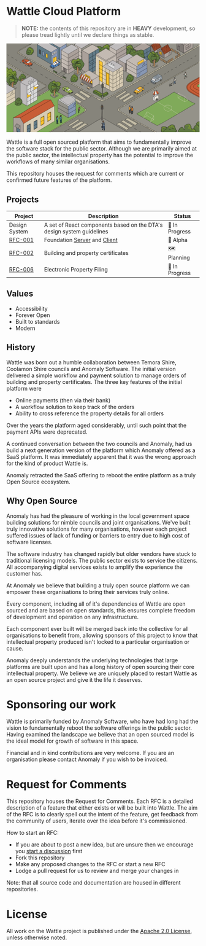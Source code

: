 # Wattle Cloud Platform

> **NOTE:** the contents of this repository are in **HEAVY** development, so please tread lightly until we declare things as stable. 

![city scape hero][hero]

Wattle is a full open sourced platform that aims to fundamentally improve the software stack for the public sector. Although we are primarily aimed at the public sector, the intellectual property has the potential to improve the workflows of many similar organisations.

This repository houses the request for comments which are current or confirmed future features of the platform.


## Projects

| Project | Description | Status
--- | --- | ---
Design System | A set of React components based on the DTA's design system guidelines | 🚧 In Progress
[RFC-001](RFC/RFC-001.md) | Foundation [Server](https://github.com/wattlecloud/foundation-server) and [Client](https://github.com/wattlecloud/foundation-web-client) | 🚀 Alpha
[RFC-002](RFC/RFC-002.md) | Building and property certificates | 🗺 Planning
[RFC-006](RFC/RFC-006.md) | Electronic Property Filing | 🚧 In Progress

## Values

- Accessibility
- Forever Open
- Built to standards
- Modern

## History

Wattle was born out a humble collaboration between Temora Shire, Coolamon Shire councils and Anomaly Software. The initial version delivered a simple workflow and payment solution to manage orders of building and property certificates. The three key features of the initial platform were 

- Online payments (then via their bank) 
- A workflow solution to keep track of the orders
- Ability to cross reference the property details for all orders

Over the years the platform aged considerably, until such point that the payment APIs were deprecated. 

A continued conversation between the two councils and Anomaly, had us build a next generation version of the platform which Anomaly offered as a SaaS platform. It was immediately apparent that it was the wrong approach for the kind of product Wattle is.

Anomaly retracted the SaaS offering to reboot the entire platform as a truly Open Source ecosystem.

## Why Open Source

Anomaly has had the pleasure of working in the local government space building solutions for nimble councils and joint organisations. We've built truly innovative solutions for many organisations, however each project suffered issues of lack of funding or barriers to entry due to high cost of software licenses.

The software industry has changed rapidly but older vendors have stuck to traditional licensing models. The public sector exists to service the citizens. All accompanying digital services exists to amplify the experience the customer has.

At Anomaly we believe that building a truly open source platform we can empower these organisations to bring their services truly online.

Every component, including all of it's dependencies of Wattle are open sourced and are based on open standards, this ensures complete freedom of development and operation on any infrastructure.

Each component ever built will be merged back into the collective for all organisations to benefit from, allowing sponsors of this project to know that intellectual property produced isn't locked to a particular organisation or cause.

Anomaly deeply understands the underlying technologies that large platforms are built upon and has a long history of open sourcing their core intellectual property. We believe we are uniquely placed to restart Wattle as an open source project and give it the life it deserves.

# Sponsoring our work

Wattle is primarily funded by Anomaly Software, who have had long had the vision to fundamentally reboot the software offerings in the public sector. Having examined the landscape we believe that an open sourced model is the ideal model for growth of software in this space.

Financial and in kind contributions are very welcome. If you are an organisation please contact Anomaly if you wish to be invoiced.

# Request for Comments

This repository houses the Request for Comments. Each RFC is a detailed description of a feature that either exists or will be built into Wattle. The aim of the RFC is to clearly spell out the intent of the feature, get feedback from the community of users, iterate over the idea before it's commissioned.

How to start an RFC:

- If you are about to post a new idea, but are unsure then we encourage you [start a discussion](https://github.com/wattlecloud/RFC/discussions/) first
- Fork this repository 
- Make any proposed changes to the RFC or start a new RFC 
- Lodge a pull request for us to review and merge your changes in

Note: that all source code and documentation are housed in different repositories.

# License

All work on the Wattle project is published under the [Apache 2.0 License](https://www.apache.org/licenses/LICENSE-2.0.html), unless otherwise noted.

[hero]: https://github.com/wattlecloud/RFC/blob/145a1d372c3a5367b07fcc28d4cb6e84d4ed6491/images/hero.png "city scape hero"
